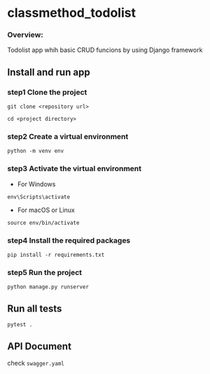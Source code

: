 # classmethod_todolist
### Overview:
Todolist app whih basic CRUD funcions by using Django framework

## Install and run app
### step1 Clone the project
`git clone <repository url>`

`cd <project directory>`

### step2 Create a virtual environment
`python -m venv env`

### step3 Activate the virtual environment
- For Windows

`env\Scripts\activate`
- For macOS or Linux

`source env/bin/activate`

### step4 Install the required packages
`pip install -r requirements.txt`

### step5 Run the project
`python manage.py runserver`

## Run all tests
`pytest .`

## API Document
check `swagger.yaml`

